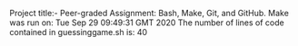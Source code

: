 Project title:- Peer-graded Assignment: Bash, Make, Git, and GitHub.
Make was run on: 
Tue Sep 29 09:49:31 GMT 2020
The number of lines of code contained in guessinggame.sh is: 
40
